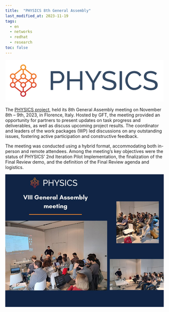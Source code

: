 ```yaml
---
title:  "PHYSICS 8th General Assembly"
last_modified_at: 2023-11-19
tags:
  - en
  - networks
  - redhat
  - research
toc: false
---
```


[![](/assets/images/posts/2022-09-20-physics-ga4/1.png)](/physics)

The [PHYSICS project](/physics), held its 8th General Assembly meeting on November 8th – 9th, 2023, in Florence, Italy. Hosted by GFT, the meeting provided an opportunity for partners to present updates on task progress and deliverables, as well as discuss upcoming project results. The coordinator and leaders of the work packages (WP) led discussions on any outstanding issues, fostering active participation and constructive feedback.

The meeting was conducted using a hybrid format, accommodating both in-person and remote attendees. Among the meeting’s key objectives were the status of PHYSICS’ 2nd Iteration Pilot Implementation, the finalization of the Final Review demo, and the definition of the Final Review agenda and logistics. 

![](/assets/images/posts/2023-11-19-physics-ga8.jpg)
